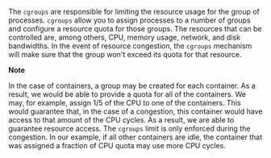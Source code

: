 The `cgroups` are responsible for limiting the resource usage
for the group of processes. `cgroups` allow you to assign
processes to a number of groups and configure a resource quota for those
groups. The resources that can be controlled are, among others, CPU,
memory usage, network, and disk bandwidths. In the event of resource
congestion, the `cgroups` mechanism will make sure that the
group won't exceed its quota for that resource.

**Note**

In the case of containers, a group may be created for each container. As
a result, we would be able to provide a quota for all of the containers.
We may, for example, assign 1/5 of the CPU to one of the containers.
This would guarantee that, in the case of a congestion, this container
would have access to that amount of the CPU cycles. As a result, we are
able to guarantee resource access. The `cgroups` limit is only
enforced during the congestion. In our example, if all other containers
are idle, the container that was assigned a fraction of CPU quota may
use more CPU cycles.